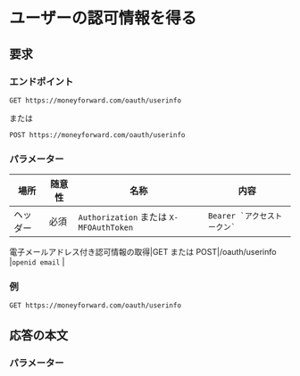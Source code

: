 # ユーザーの認可情報を得る

## 要求

### エンドポイント

```
GET https://moneyforward.com/oauth/userinfo
```

または

```
POST https://moneyforward.com/oauth/userinfo
```

### パラメーター

| 場所 | 随意性 | 名称 | 内容 |
| ---- | ---- | ---- | --- |
| ヘッダー | 必須 | `Authorization` または `X-MFOAuthToken` | ```Bearer `アクセストークン` ``` |


電子メールアドレス付き認可情報の取得|GET または POST|/oauth/userinfo |`openid email`        |

### 例

```
GET https://moneyforward.com/oauth/userinfo
```

## 応答の本文

### パラメーター
